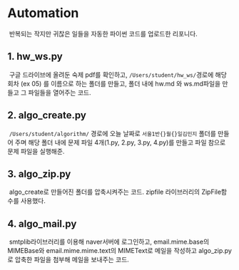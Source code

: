 # Automation

​	반복되는 작지만 귀찮은 일들을 자동한 파이썬 코드를 업로드한 리포니다.

## 1. hw_ws.py

​	구글 드라이브에 올려둔 숙제 pdf를 확인하고, `/Users/student/hw_ws/`경로에 해당 회차 (ex 05) 를 이름으로 하는 폴더를 만들고, 폴더 내에 hw.md 와 ws.md파일을 만들고 그 파일들을 열어주는 코드.

## 2. algo_create.py

​	`/Users/student/algorithm/` 경로에 오늘 날짜로 `서울1반{}월{}일김민지` 폴더를 만들어 주며 해당 폴더 내에 문제 파일 4개(1.py, 2.py, 3.py, 4.py)를 만들고 파일 참으로 문제 파일을 실행해준. 

## 3. algo_zip.py

​	algo_create로 만들어진 폴더를 압축시켜주는 코드. zipfile 라이브러리의 ZipFile함수를 사용했다.

## 4. algo_mail.py

​	smtplib라이브러리를 이용해 naver서버에 로그인하고,  email.mime.base의 MIMEBase와 email.mime.mime.text의 MIMEText로 메일을 작성하고 algo_zip.py로 압축한 파일을 첨부해 메일을 보내주는 코드.
